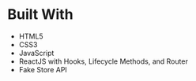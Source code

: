 
# Built With

-   HTML5
-   CSS3
-   JavaScript
-   ReactJS with Hooks, Lifecycle Methods, and Router
-   Fake Store API


